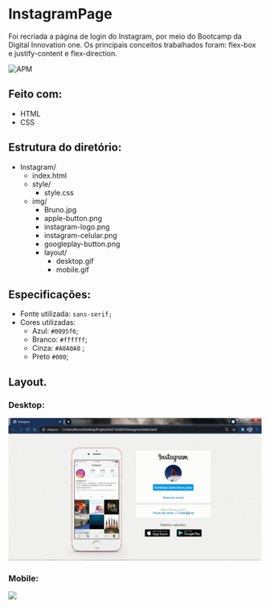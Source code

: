 # InstagramPage
Foi recriada a página de login do Instagram, por meio do Bootcamp da Digital Innovation one. Os principais conceitos trabalhados foram: flex-box e justify-content e flex-direction.

![APM](https://img.shields.io/apm/l/vim-mode?color=blue)

## Feito com:
- HTML
- CSS

## Estrutura do diretório:

  - Instagram/
	 - index.html
	 - style/
		 - style.css
	- img/
		- Bruno.jpg
		- apple-button.png
		- instagram-logo.png
		- instagram-celular.png
		- googleplay-button.png
		- layout/
			 - desktop.gif
			 - mobile.gif
	
## Especificações:

-   Fonte utilizada:  `sans-serif;`
-   Cores utilizadas:
    -   Azul:  `#0095f6`;
    -   Branco:  `#ffffff`;
    -  Cinza: `#A0A0A0` ;
    -   Preto `#000`;

## Layout.

### Desktop: 
![](https://github.com/Bruno-Luna/InstagramPage/blob/master/img/layout/Desktop.gif)

### Mobile: 
![](https://github.com/Bruno-Luna/InstagramPage/blob/master/img/layout/Mobile.gif)
